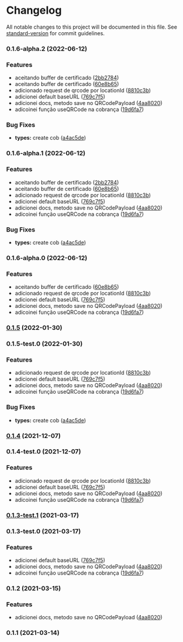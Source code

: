 # Changelog

All notable changes to this project will be documented in this file. See [standard-version](https://github.com/conventional-changelog/standard-version) for commit guidelines.

### 0.1.6-alpha.2 (2022-06-12)


### Features

* aceitando buffer de certificado ([2bb2784](https://github.com/leguass7/brpix-api-node/commit/2bb2784bb30955658d8214e325eea8d31781d3f3))
* aceitando buffer de certificado ([60e8b65](https://github.com/leguass7/brpix-api-node/commit/60e8b65bbf58d4274c29323fd6947d3c1fa7fd61))
* adicionado request de qrcode por locationId ([8810c3b](https://github.com/leguass7/brpix-api-node/commit/8810c3be10eb068803fa4c4411a1fc388703411b))
* adicionei default baseURL ([769c7f5](https://github.com/leguass7/brpix-api-node/commit/769c7f5185eae0322c6d757aee1644acb865f046))
* adicionei docs, metodo save no QRCodePayload ([4aa8020](https://github.com/leguass7/brpix-api-node/commit/4aa8020988aa2152ae387b38bbba029c4ff9ed07))
* adicoinei função useQRCode na cobrança ([19d6fa7](https://github.com/leguass7/brpix-api-node/commit/19d6fa7c9f5d5ba7979eea4d8433a1c06c77a7ef))


### Bug Fixes

* **types:** create cob ([a4ac5de](https://github.com/leguass7/brpix-api-node/commit/a4ac5de3dda5ad6b6c709a9598f45cc8df54b6a4))

### 0.1.6-alpha.1 (2022-06-12)


### Features

* aceitando buffer de certificado ([2bb2784](https://github.com/leguass7/brpix-api-node/commit/2bb2784bb30955658d8214e325eea8d31781d3f3))
* aceitando buffer de certificado ([60e8b65](https://github.com/leguass7/brpix-api-node/commit/60e8b65bbf58d4274c29323fd6947d3c1fa7fd61))
* adicionado request de qrcode por locationId ([8810c3b](https://github.com/leguass7/brpix-api-node/commit/8810c3be10eb068803fa4c4411a1fc388703411b))
* adicionei default baseURL ([769c7f5](https://github.com/leguass7/brpix-api-node/commit/769c7f5185eae0322c6d757aee1644acb865f046))
* adicionei docs, metodo save no QRCodePayload ([4aa8020](https://github.com/leguass7/brpix-api-node/commit/4aa8020988aa2152ae387b38bbba029c4ff9ed07))
* adicoinei função useQRCode na cobrança ([19d6fa7](https://github.com/leguass7/brpix-api-node/commit/19d6fa7c9f5d5ba7979eea4d8433a1c06c77a7ef))


### Bug Fixes

* **types:** create cob ([a4ac5de](https://github.com/leguass7/brpix-api-node/commit/a4ac5de3dda5ad6b6c709a9598f45cc8df54b6a4))

### 0.1.6-alpha.0 (2022-06-12)


### Features

* aceitando buffer de certificado ([60e8b65](https://github.com/leguass7/brpix-api-node/commit/60e8b65bbf58d4274c29323fd6947d3c1fa7fd61))
* adicionado request de qrcode por locationId ([8810c3b](https://github.com/leguass7/brpix-api-node/commit/8810c3be10eb068803fa4c4411a1fc388703411b))
* adicionei default baseURL ([769c7f5](https://github.com/leguass7/brpix-api-node/commit/769c7f5185eae0322c6d757aee1644acb865f046))
* adicionei docs, metodo save no QRCodePayload ([4aa8020](https://github.com/leguass7/brpix-api-node/commit/4aa8020988aa2152ae387b38bbba029c4ff9ed07))
* adicoinei função useQRCode na cobrança ([19d6fa7](https://github.com/leguass7/brpix-api-node/commit/19d6fa7c9f5d5ba7979eea4d8433a1c06c77a7ef))

### [0.1.5](https://github.com/leguass7/brpix-api-node/compare/v0.1.5-test.0...v0.1.5) (2022-01-30)

### 0.1.5-test.0 (2022-01-30)


### Features

* adicionado request de qrcode por locationId ([8810c3b](https://github.com/leguass7/brpix-api-node/commit/8810c3be10eb068803fa4c4411a1fc388703411b))
* adicionei default baseURL ([769c7f5](https://github.com/leguass7/brpix-api-node/commit/769c7f5185eae0322c6d757aee1644acb865f046))
* adicionei docs, metodo save no QRCodePayload ([4aa8020](https://github.com/leguass7/brpix-api-node/commit/4aa8020988aa2152ae387b38bbba029c4ff9ed07))
* adicoinei função useQRCode na cobrança ([19d6fa7](https://github.com/leguass7/brpix-api-node/commit/19d6fa7c9f5d5ba7979eea4d8433a1c06c77a7ef))


### Bug Fixes

* **types:** create cob ([a4ac5de](https://github.com/leguass7/brpix-api-node/commit/a4ac5de3dda5ad6b6c709a9598f45cc8df54b6a4))

### [0.1.4](https://github.com/leguass7/brpix-api-node/compare/v0.1.4-test.0...v0.1.4) (2021-12-07)

### 0.1.4-test.0 (2021-12-07)


### Features

* adicionado request de qrcode por locationId ([8810c3b](https://github.com/leguass7/brpix-api-node/commit/8810c3be10eb068803fa4c4411a1fc388703411b))
* adicionei default baseURL ([769c7f5](https://github.com/leguass7/brpix-api-node/commit/769c7f5185eae0322c6d757aee1644acb865f046))
* adicionei docs, metodo save no QRCodePayload ([4aa8020](https://github.com/leguass7/brpix-api-node/commit/4aa8020988aa2152ae387b38bbba029c4ff9ed07))
* adicoinei função useQRCode na cobrança ([19d6fa7](https://github.com/leguass7/brpix-api-node/commit/19d6fa7c9f5d5ba7979eea4d8433a1c06c77a7ef))

### [0.1.3-test.1](https://github.com/leguass7/brpix-api-node/compare/v0.1.3-test.0...v0.1.3-test.1) (2021-03-17)

### 0.1.3-test.0 (2021-03-17)


### Features

* adicionei default baseURL ([769c7f5](https://github.com/leguass7/brpix-api-node/commit/769c7f5185eae0322c6d757aee1644acb865f046))
* adicionei docs, metodo save no QRCodePayload ([4aa8020](https://github.com/leguass7/brpix-api-node/commit/4aa8020988aa2152ae387b38bbba029c4ff9ed07))
* adicoinei função useQRCode na cobrança ([19d6fa7](https://github.com/leguass7/brpix-api-node/commit/19d6fa7c9f5d5ba7979eea4d8433a1c06c77a7ef))

### 0.1.2 (2021-03-15)


### Features

* adicionei docs, metodo save no QRCodePayload ([4aa8020](https://github.com/leguass7/brpix-api-node/commit/4aa8020988aa2152ae387b38bbba029c4ff9ed07))

### 0.1.1 (2021-03-14)
